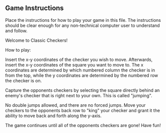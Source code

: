 ## Game Instructions

Place the instructions for how to play your game in this file. The instructions should be clear enough for any non-technical computer user to understand and follow.

Welcome to Classic Checkers!

How to play:

Insert the x-y coordinates of the checker you wish to move.
Afterwards, insert the x-y coordinates of the square you want to move to.
The x coordinates are determined by which numbered column the checker is in from the top, while the y coordinates are determined by the numbered row the checker is on.

Capture the opponents checkers by selecting the square directly behind an enemy's checker that is right next to your own. This is called "jumping".

No double jumps allowed, and there are no forced jumps. Move your checkers to the opponents back row to "king" your checker and grant it the ability to move back and forth along the y-axis.

The game continues until all of the opponents checkers are gone! Have fun!
